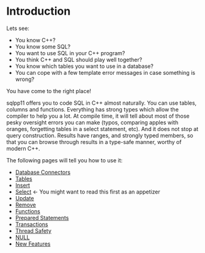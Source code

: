 # Introduction
Lets see: 
* You know C++?
* You know some SQL?
* You want to use SQL in your C++ program?
* You think C++ and SQL should play well together?
* You know which tables you want to use in a database?
* You can cope with a few template error messages in case something is wrong?

You have come to the right place!

sqlpp11 offers you to code SQL in C++ almost naturally. You can use tables, columns and functions. Everything has strong types which allow the compiler to help you a lot. At compile time, it will tell about most of those pesky oversight errors you can make (typos, comparing apples with oranges, forgetting tables in a select statement, etc). And it does not stop at query construction. Results have ranges, and strongly typed members, so that you can browse through results in a type-safe manner, worthy of modern C++.

The following pages will tell you how to use it:
* [Database Connectors](Database.md)
* [Tables](Tables.md)
* [Insert](Insert.md)
* [Select](Select.md) <- You might want to read this first as an appetizer
* [Update](Update.md)
* [Remove](Remove.md)
* [Functions](Functions.md)
* [Prepared Statements](Prepared-Statements.md)
* [Transactions](Transactions.md)
* [Thread Safety](Threads.md)
* [NULL](NULL.md)
* [New Features](New-Features.md)
